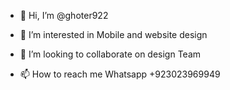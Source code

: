 - 👋 Hi, I’m @ghoter922
- 👀 I’m interested in Mobile and website design

- 💞️ I’m looking to collaborate on design Team
- 📫 How to reach me Whatsapp +923023969949

<!---
ghoter922/ghoter922 is a ✨ special ✨ repository because its `README.md` (this file) appears on your GitHub profile.
You can click the Preview link to take a look at your changes.
--->
